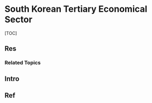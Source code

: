 # South Korean Tertiary Economical Sector

[TOC]



## Res
### Related Topics



## Intro



## Ref
